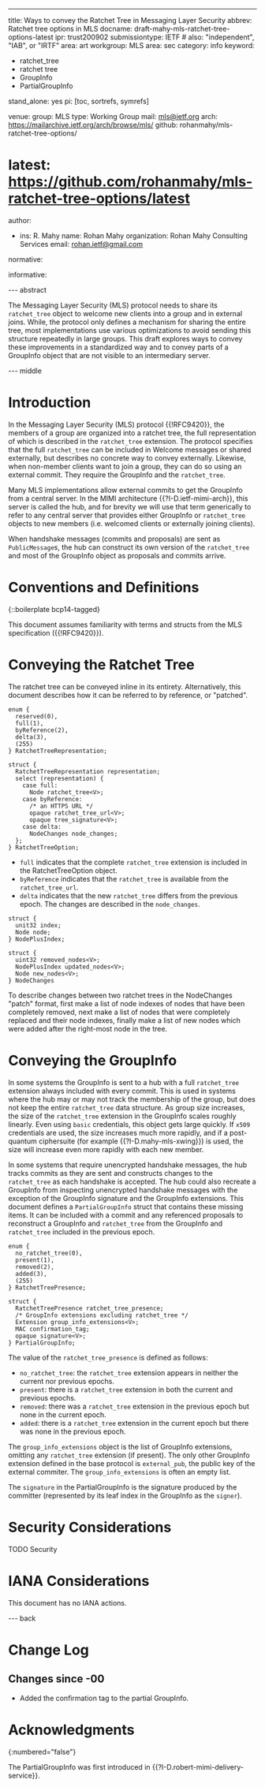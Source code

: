 ---
title: Ways to convey the Ratchet Tree in Messaging Layer Security
abbrev: Ratchet tree options in MLS
docname: draft-mahy-mls-ratchet-tree-options-latest
ipr: trust200902
submissiontype: IETF  # also: "independent", "IAB", or "IRTF"
area: art
workgroup: MLS
area: sec
category: info
keyword:
 - ratchet_tree
 - ratchet tree
 - GroupInfo
 - PartialGroupInfo

stand_alone: yes
pi: [toc, sortrefs, symrefs]

venue:
  group: MLS
  type: Working Group
  mail: mls@ietf.org
  arch: https://mailarchive.ietf.org/arch/browse/mls/
  github: rohanmahy/mls-ratchet-tree-options/
#  latest: https://github.com/rohanmahy/mls-ratchet-tree-options/latest

author:
 -  ins: R. Mahy
    name: Rohan Mahy
    organization: Rohan Mahy Consulting Services
    email: rohan.ietf@gmail.com

normative:

informative:


--- abstract

The Messaging Layer Security (MLS) protocol needs to share its
`ratchet_tree` object to welcome new clients into a group and in
external joins. While, the protocol only defines a mechanism for sharing
the entire tree, most implementations use various optimizations to avoid
sending this structure repeatedly in large groups. This draft explores ways
to convey these improvements in a standardized way and to convey parts of a
GroupInfo object that are not visible to an intermediary server.

--- middle

# Introduction

In the Messaging Layer Security (MLS) protocol {{!RFC9420}}, the members of
a group are organized into a ratchet tree, the full representation of which
is described in the `ratchet_tree` extension. The protocol specifies that
the full `ratchet_tree` can be included in Welcome messages or shared
externally, but describes no concrete way to convey externally.
Likewise, when non-member clients want to join a group, they can do so using
an external commit. They require the GroupInfo and the `ratchet_tree`.

Many MLS implementations allow external commits to get the GroupInfo from a
central server. In the MIMI architecture {{?I-D.ietf-mimi-arch}}, this server
is called the hub, and for brevity we will use that term generically to refer
to any central server that provides either GroupInfo or `ratchet_tree`
objects to new members (i.e. welcomed clients or externally joining clients).

When handshake messages (commits and proposals) are sent as `PublicMessage`s,
the hub can construct its own version of the `ratchet_tree` and most of the
GroupInfo object as proposals and commits arrive.

# Conventions and Definitions

{::boilerplate bcp14-tagged}

This document assumes familiarity with terms and structs from the MLS specification ({{!RFC9420}}).

# Conveying the Ratchet Tree

The ratchet tree can be conveyed inline in its entirety. Alternatively,
this document describes how it can be referred to by reference, or
"patched".

~~~ tls
enum {
  reserved(0),
  full(1),
  byReference(2),
  delta(3),
  (255)
} RatchetTreeRepresentation;

struct {
  RatchetTreeRepresentation representation;
  select (representation) {
    case full:
      Node ratchet_tree<V>;
    case byReference:
      /* an HTTPS URL */
      opaque ratchet_tree_url<V>;
      opaque tree_signature<V>;
    case delta:
      NodeChanges node_changes;
  };
} RatchetTreeOption;
~~~

- `full` indicates that the complete `ratchet_tree` extension is included in
the RatchetTreeOption object.
- `byReference` indicates that the `ratchet_tree` is available from the `ratchet_tree_url`.
- `delta` indicates that the new `ratchet_tree` differs from the previous
epoch. The changes are described in the `node_changes`.

~~~ tls
struct {
  unit32 index;
  Node node;
} NodePlusIndex;

struct {
  uint32 removed_nodes<V>;
  NodePlusIndex updated_nodes<V>;
  Node new_nodes<V>;
} NodeChanges
~~~

To describe changes between two ratchet trees in the NodeChanges "patch"
format, first make a list of node indexes of nodes that have been completely
removed, next make a list of nodes that were completely replaced and their
node indexes, finally make a list of new nodes which were added after the
right-most node in the tree.

# Conveying the GroupInfo

In some systems the GroupInfo is sent to a hub with a full `ratchet_tree`
extension always included with every commit. This is used in systems where
the hub may or may not track the membership of the group, but does not keep
the entire `ratchet_tree` data structure. As group size increases, the size
of the `ratchet_tree` extension in the GroupInfo scales roughly linearly.
Even using `basic` credentials, this object gets large quickly. If `x509`
credentials are used, the size increases much more rapidly, and if a
post-quantum ciphersuite (for example {{?I-D.mahy-mls-xwing}}) is used, the
size will increase even more rapidly with each new member.

In some systems that require unencrypted handshake messages, the hub tracks
commits as they are sent and constructs changes to the `ratchet_tree` as
each handshake is accepted. The hub could also recreate a GroupInfo from
inspecting unencrypted handshake messages with the exception of the
GroupInfo signature and the GroupInfo extensions. This document defines a
`PartialGroupInfo` struct that contains these missing items. It can be
included with a commit and any referenced proposals to reconstruct a
GroupInfo and `ratchet_tree` from the GroupInfo and `ratchet_tree` included
in the previous epoch.

~~~ tls
enum {
  no_ratchet_tree(0),
  present(1),
  removed(2),
  added(3),
  (255)
} RatchetTreePresence;

struct {
  RatchetTreePresence ratchet_tree_presence;
  /* GroupInfo extensions excluding ratchet_tree */
  Extension group_info_extensions<V>;
  MAC confirmation_tag;
  opaque signature<V>;
} PartialGroupInfo;
~~~

The value of the `ratchet_tree_presence` is defined as follows:

- `no_ratchet_tree`: the `ratchet_tree` extension appears in neither the
  current nor previous epochs.
- `present`: there is a `ratchet_tree` extension in both the current and
  previous epochs.
- `removed`: there was a `ratchet_tree` extension in the previous epoch
  but none in the current epoch.
- `added`: there is a `ratchet_tree` extension in the current epoch
  but there was none in the previous epoch.

The `group_info_extensions` object is the list of GroupInfo
extensions, omitting any `ratchet_tree` extension (if present). The only
other GroupInfo extension defined in the base protocol is `external_pub`,
the public key of the external commiter. The `group_info_extensions` is
often an empty list.

The `signature` in the PartialGroupInfo is the signature produced by the
committer (represented by its leaf index in the GroupInfo as the `signer`).

# Security Considerations

TODO Security


# IANA Considerations

This document has no IANA actions.


--- back

# Change Log

## Changes since -00

- Added the confirmation tag to the partial GroupInfo.

# Acknowledgments
{:numbered="false"}

The PartialGroupInfo was first introduced in
{{?I-D.robert-mimi-delivery-service}}.
